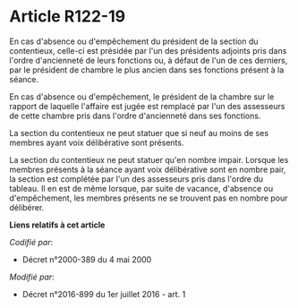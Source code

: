 # Article R122-19

En cas d'absence ou d'empêchement du président de la section du contentieux, celle-ci est présidée par l'un des présidents
adjoints pris dans l'ordre d'ancienneté de leurs fonctions ou, à défaut de l'un de ces derniers, par le président de  chambre
le plus ancien dans ses fonctions présent à la séance. 

En cas d'absence ou d'empêchement, le président de la  chambre sur le rapport de laquelle l'affaire est jugée est remplacé
par l'un des assesseurs de cette  chambre pris dans l'ordre d'ancienneté dans ses fonctions. 

La section du contentieux ne peut statuer que si neuf au moins de ses membres ayant voix délibérative sont présents. 

La section du contentieux ne peut statuer qu'en nombre impair. Lorsque les membres présents à la séance ayant voix
délibérative sont en nombre pair, la section est complétée par l'un des assesseurs pris dans l'ordre du tableau. Il en est de
même lorsque, par suite de vacance, d'absence ou d'empêchement, les membres présents ne se trouvent pas en nombre pour
délibérer.

**Liens relatifs à cet article**

_Codifié par_:

  - Décret n°2000-389 du 4 mai 2000

_Modifié par_:

  - Décret n°2016-899 du 1er juillet 2016 - art. 1
